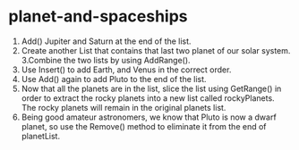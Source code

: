 # planet-and-spaceships
1. Add() Jupiter and Saturn at the end of the list.
2. Create another List that contains that last two planet of our solar system.
3.Combine the two lists by using AddRange().
4. Use Insert() to add Earth, and Venus in the correct order.
5. Use Add() again to add Pluto to the end of the list.
6. Now that all the planets are in the list, slice the list using GetRange() in order to extract the rocky planets into a new list called rockyPlanets. The rocky planets will remain in the original planets list.
7. Being good amateur astronomers, we know that Pluto is now a dwarf planet, so use the Remove() method to eliminate it from the end of planetList.
